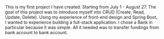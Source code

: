 This is my first project I have created. Starting from July 1 - August 27. The goal of this project was to introduce myself into CRUD (Create, Read, Update, Delete).
Using my experience of front-end design and Spring Boot, I wanted to experience building a full-stack application.
I chose a Bank in particular because it was simple. All it needed was to transfer fundings from bank account to bank account.
